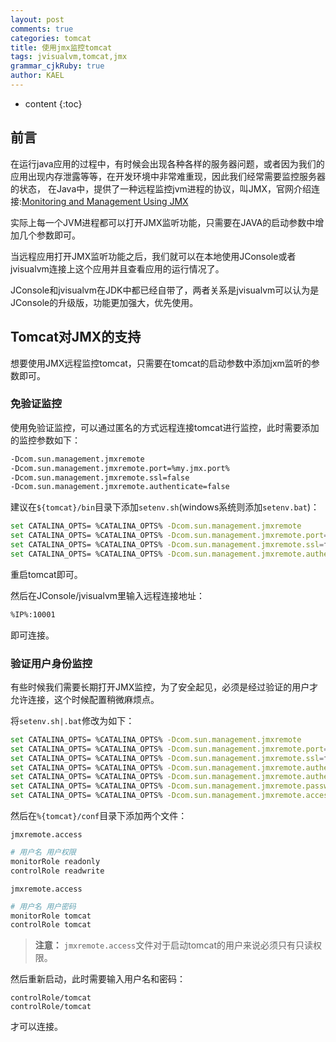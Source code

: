 ```yaml
---
layout: post
comments: true
categories: tomcat
title: 使用jmx监控tomcat
tags: jvisualvm,tomcat,jmx
grammar_cjkRuby: true
author: KAEL
---
```

    
* content
{:toc}

## 前言

在运行java应用的过程中，有时候会出现各种各样的服务器问题，或者因为我们的应用出现内存泄露等等，在开发环境中非常难重现，因此我们经常需要监控服务器的状态，
在Java中，提供了一种远程监控jvm进程的协议，叫JMX，官网介绍连接:[Monitoring and Management Using JMX](http://docs.oracle.com/javase/6/docs/technotes/guides/management/agent.html)

实际上每一个JVM进程都可以打开JMX监听功能，只需要在JAVA的启动参数中增加几个参数即可。

当远程应用打开JMX监听功能之后，我们就可以在本地使用JConsole或者jvisualvm连接上这个应用并且查看应用的运行情况了。

JConsole和jvisualvm在JDK中都已经自带了，两者关系是jvisualvm可以认为是JConsole的升级版，功能更加强大，优先使用。

## Tomcat对JMX的支持

想要使用JMX远程监控tomcat，只需要在tomcat的启动参数中添加jxm监听的参数即可。

### 免验证监控

使用免验证监控，可以通过匿名的方式远程连接tomcat进行监控，此时需要添加的监控参数如下：

```bash
-Dcom.sun.management.jmxremote
-Dcom.sun.management.jmxremote.port=%my.jmx.port%
-Dcom.sun.management.jmxremote.ssl=false
-Dcom.sun.management.jmxremote.authenticate=false
```

建议在`${tomcat}/bin`目录下添加`setenv.sh`(windows系统则添加`setenv.bat`)：

```bash
set CATALINA_OPTS= %CATALINA_OPTS% -Dcom.sun.management.jmxremote
set CATALINA_OPTS= %CATALINA_OPTS% -Dcom.sun.management.jmxremote.port=10001
set CATALINA_OPTS= %CATALINA_OPTS% -Dcom.sun.management.jmxremote.ssl=false
set CATALINA_OPTS= %CATALINA_OPTS% -Dcom.sun.management.jmxremote.authenticate=false
```

重启tomcat即可。

然后在JConsole/jvisualvm里输入远程连接地址：

```bash
%IP%:10001
```

即可连接。

### 验证用户身份监控

有些时候我们需要长期打开JMX监控，为了安全起见，必须是经过验证的用户才允许连接，这个时候配置稍微麻烦点。

将`setenv.sh|.bat`修改为如下：

```bash
set CATALINA_OPTS= %CATALINA_OPTS% -Dcom.sun.management.jmxremote
set CATALINA_OPTS= %CATALINA_OPTS% -Dcom.sun.management.jmxremote.port=10001
set CATALINA_OPTS= %CATALINA_OPTS% -Dcom.sun.management.jmxremote.ssl=false
set CATALINA_OPTS= %CATALINA_OPTS% -Dcom.sun.management.jmxremote.authenticate=true
set CATALINA_OPTS= %CATALINA_OPTS% -Dcom.sun.management.jmxremote.authenticate=true
set CATALINA_OPTS= %CATALINA_OPTS% -Dcom.sun.management.jmxremote.password.file=../conf/jmxremote.password
set CATALINA_OPTS= %CATALINA_OPTS% -Dcom.sun.management.jmxremote.access.file=../conf/jmxremote.access
```

然后在`%{tomcat}/conf`目录下添加两个文件：

`jmxremote.access`

```bash
# 用户名 用户权限
monitorRole readonly
controlRole readwrite
```

`jmxremote.access`

```bash
# 用户名 用户密码
monitorRole tomcat
controlRole tomcat
```

> **注意：** `jmxremote.access`文件对于启动tomcat的用户来说必须只有只读权限。

然后重新启动，此时需要输入用户名和密码：

```text
controlRole/tomcat
controlRole/tomcat
```

才可以连接。



